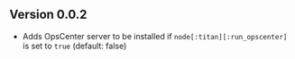 Version 0.0.2
-------------

* Adds OpsCenter server to be installed if `node[:titan][:run_opscenter]` is set to `true` (default: false)